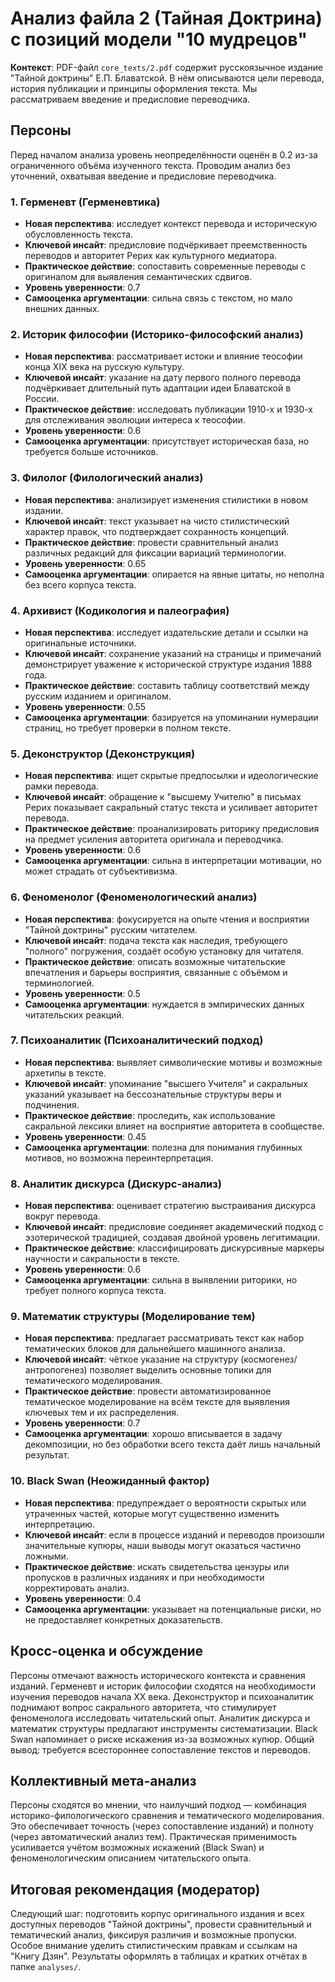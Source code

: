 # Анализ файла 2 (Тайная Доктрина) с позиций модели "10 мудрецов"

**Контекст**: PDF-файл `core_texts/2.pdf` содержит русскоязычное издание "Тайной доктрины" Е.П. Блаватской. В нём описываются цели перевода, история публикации и принципы оформления текста. Мы рассматриваем введение и предисловие переводчика.

## Персоны

Перед началом анализа уровень неопределённости оценён в 0.2 из-за ограниченного объёма изученного текста. Проводим анализ без уточнений, охватывая введение и предисловие переводчика.

### 1. Герменевт (Герменевтика)
- **Новая перспектива**: исследует контекст перевода и историческую обусловленность текста.
- **Ключевой инсайт**: предисловие подчёркивает преемственность переводов и авторитет Рерих как культурного медиатора.
- **Практическое действие**: сопоставить современные переводы с оригиналом для выявления семантических сдвигов.
- **Уровень уверенности**: 0.7
- **Самооценка аргументации**: сильна связь с текстом, но мало внешних данных.

### 2. Историк философии (Историко-философский анализ)
- **Новая перспектива**: рассматривает истоки и влияние теософии конца XIX века на русскую культуру.
- **Ключевой инсайт**: указание на дату первого полного перевода подчёркивает длительный путь адаптации идеи Блаватской в России.
- **Практическое действие**: исследовать публикации 1910-х и 1930-х для отслеживания эволюции интереса к теософии.
- **Уровень уверенности**: 0.6
- **Самооценка аргументации**: присутствует историческая база, но требуется больше источников.

### 3. Филолог (Филологический анализ)
- **Новая перспектива**: анализирует изменения стилистики в новом издании.
- **Ключевой инсайт**: текст указывает на чисто стилистический характер правок, что подтверждает сохранность концепций.
- **Практическое действие**: провести сравнительный анализ различных редакций для фиксации вариаций терминологии.
- **Уровень уверенности**: 0.65
- **Самооценка аргументации**: опирается на явные цитаты, но неполна без всего корпуса текста.

### 4. Архивист (Кодикология и палеография)
- **Новая перспектива**: исследует издательские детали и ссылки на оригинальные источники.
- **Ключевой инсайт**: сохранение указаний на страницы и примечаний демонстрирует уважение к исторической структуре издания 1888 года.
- **Практическое действие**: составить таблицу соответствий между русским изданием и оригиналом.
- **Уровень уверенности**: 0.55
- **Самооценка аргументации**: базируется на упоминании нумерации страниц, но требует проверки в полном тексте.

### 5. Деконструктор (Деконструкция)
- **Новая перспектива**: ищет скрытые предпосылки и идеологические рамки перевода.
- **Ключевой инсайт**: обращение к "высшему Учителю" в письмах Рерих показывает сакральный статус текста и усиливает авторитет перевода.
- **Практическое действие**: проанализировать риторику предисловия на предмет усиления авторитета оригинала и переводчика.
- **Уровень уверенности**: 0.6
- **Самооценка аргументации**: сильна в интерпретации мотивации, но может страдать от субъективизма.

### 6. Феноменолог (Феноменологический анализ)
- **Новая перспектива**: фокусируется на опыте чтения и восприятии "Тайной доктрины" русским читателем.
- **Ключевой инсайт**: подача текста как наследия, требующего "полного" погружения, создаёт особую установку для читателя.
- **Практическое действие**: описать возможные читательские впечатления и барьеры восприятия, связанные с объёмом и терминологией.
- **Уровень уверенности**: 0.5
- **Самооценка аргументации**: нуждается в эмпирических данных читательских реакций.

### 7. Психоаналитик (Психоаналитический подход)
- **Новая перспектива**: выявляет символические мотивы и возможные архетипы в тексте.
- **Ключевой инсайт**: упоминание "высшего Учителя" и сакральных указаний указывает на бессознательные структуры веры и подчинения.
- **Практическое действие**: проследить, как использование сакральной лексики влияет на восприятие авторитета в сообществе.
- **Уровень уверенности**: 0.45
- **Самооценка аргументации**: полезна для понимания глубинных мотивов, но возможна переинтерпретация.

### 8. Аналитик дискурса (Дискурс-анализ)
- **Новая перспектива**: оценивает стратегию выстраивания дискурса вокруг перевода.
- **Ключевой инсайт**: предисловие соединяет академический подход с эзотерической традицией, создавая двойной уровень легитимации.
- **Практическое действие**: классифицировать дискурсивные маркеры научности и сакральности в тексте.
- **Уровень уверенности**: 0.6
- **Самооценка аргументации**: сильна в выявлении риторики, но требует полного корпуса текста.

### 9. Математик структуры (Моделирование тем)
- **Новая перспектива**: предлагает рассматривать текст как набор тематических блоков для дальнейшего машинного анализа.
- **Ключевой инсайт**: чёткое указание на структуру (космогенез/антропогенез) позволяет выделить основные топики для тематического моделирования.
- **Практическое действие**: провести автоматизированное тематическое моделирование на всём тексте для выявления ключевых тем и их распределения.
- **Уровень уверенности**: 0.7
- **Самооценка аргументации**: хорошо вписывается в задачу декомпозиции, но без обработки всего текста даёт лишь начальный результат.

### 10. Black Swan (Неожиданный фактор)
- **Новая перспектива**: предупреждает о вероятности скрытых или утраченных частей, которые могут существенно изменить интерпретацию.
- **Ключевой инсайт**: если в процессе изданий и переводов произошли значительные купюры, наши выводы могут оказаться частично ложными.
- **Практическое действие**: искать свидетельства цензуры или пропусков в различных изданиях и при необходимости корректировать анализ.
- **Уровень уверенности**: 0.4
- **Самооценка аргументации**: указывает на потенциальные риски, но не предоставляет конкретных доказательств.

## Кросс-оценка и обсуждение
Персоны отмечают важность исторического контекста и сравнения изданий. Герменевт и историк философии сходятся на необходимости изучения переводов начала XX века. Деконструктор и психоаналитик поднимают вопрос сакрального авторитета, что стимулирует феноменолога исследовать читательский опыт. Аналитик дискурса и математик структуры предлагают инструменты систематизации. Black Swan напоминает о риске искажения из-за возможных купюр. Общий вывод: требуется всестороннее сопоставление текстов и переводов.

## Коллективный мета-анализ
Персоны сходятся во мнении, что наилучший подход — комбинация историко-филологического сравнения и тематического моделирования. Это обеспечивает точность (через сопоставление изданий) и полноту (через автоматический анализ тем). Практическая применимость усиливается учётом возможных искажений (Black Swan) и феноменологическим описанием читательского опыта.

## Итоговая рекомендация (модератор)
Следующий шаг: подготовить корпус оригинального издания и всех доступных переводов "Тайной доктрины", провести сравнительный и тематический анализ, фиксируя различия и возможные пропуски. Особое внимание уделить стилистическим правкам и ссылкам на "Книгу Дзян". Результаты оформлять в таблицах и кратких отчётах в папке `analyses/`.

